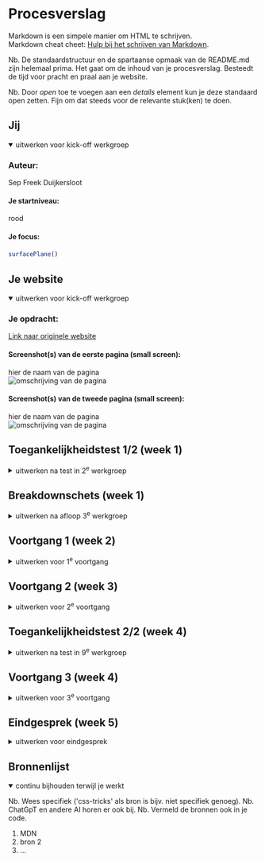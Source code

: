 # Procesverslag
Markdown is een simpele manier om HTML te schrijven.  
Markdown cheat cheet: [Hulp bij het schrijven van Markdown](https://github.com/adam-p/markdown-here/wiki/Markdown-Cheatsheet).

Nb. De standaardstructuur en de spartaanse opmaak van de README.md zijn helemaal prima. Het gaat om de inhoud van je procesverslag. Besteedt de tijd voor pracht en praal aan je website.

Nb. Door *open* toe te voegen aan een *details* element kun je deze standaard open zetten. Fijn om dat steeds voor de relevante stuk(ken) te doen.





## Jij

<details open>
  <summary>uitwerken voor kick-off werkgroep</summary>

  ### Auteur:
  Sep Freek Duijkersloot

  #### Je startniveau:
  rood

  #### Je focus:
  ```javascript
surfacePlane()
```
 
</details>





## Je website

<details open>
  <summary>uitwerken voor kick-off werkgroep</summary>

  ### Je opdracht:
  [Link naar originele website](https://www.usedrop.io/organic-social)

  #### Screenshot(s) van de eerste pagina (small screen): 
  hier de naam van de pagina  
  <img src="readme-images/dummy-plaatje.jpg" width="375px" alt="omschrijving van de pagina">

  #### Screenshot(s) van de tweede pagina (small screen):
  hier de naam van de pagina  
  <img src="readme-images/dummy-plaatje.jpg" width="375px" alt="omschrijving van de pagina">
 
</details>



## Toegankelijkheidstest 1/2 (week 1)

<details>
  <summary>uitwerken na test in 2<sup>e</sup> werkgroep</summary>

  ### Bevindingen
  Lijst met je bevindingen die in de test naar voren kwamen:
  Ik heb de usedrop.io website getest op accesibilty met de WCAG guidelines. En de conclusie is eigenlijk dat er niet heel veel aandacht is besteedt aan het verbeteren van de accesibility.
De volgende punten vielen mij op:
  <ul>
    <li>Het is bijna ongmogelijk op te navigeren met TAB. Er zijn soms elementen die niet focus-able zijn er soms zijn er random elements die visueel er niet zijn, maar wel midden in de pagina zitten</li>
    <li>Er wordt geen goed gebruik gemaakt van list list items, waar het wel zou kunnen</li>
    <li>De alt properties zijn niet altijd goed aangegeven</li>
    <li>Geen één link opent op target, nu allemaal op _self</li>
    <li>Er is nu geen light/dark theme voorkeur en ook geen contrast optie</li>
  </ul>

</details>



## Breakdownschets (week 1)

<details>
  <summary>uitwerken na afloop 3<sup>e</sup> werkgroep</summary>

  ### de hele pagina: 
  <img src="images/page-breakdown.png" width="375px" alt="breakdown van de hele pagina">

  ### dynamisch deel (bijv menu): 
  <img src="images/breakdown-screen-1.png" width="375px" alt="breakdown van een dynamisch deel">

  ### wellicht nog een dynamisch deel (bijv filter): 
  <img src="images/breakdown-screen-2.png" width="375px" alt="breakdown van nog een dynamisch deel">

</details>





## Voortgang 1 (week 2)

<details>
  <summary>uitwerken voor 1<sup>e</sup> voortgang</summary>

  ### Stand van zaken
  Had eigenlijk geen moeite met veel van de site, had alleen een vraagje over hoe ik het beste een overlay kon maken met verschillende panels met sticky position.
Voor de rest gewoon bezig met css schrijven.


  ### Agenda voor meeting
  samen met je groepje opstellen

  **?? niet gedaan ??**

  | student 1      | student 2          | student 3    | student 4        |
  | ---            | ---                | ---          | ---              |
  | dit bespreken  | en dit             | en ik dit    | en dan ik dat    |
  | en dat ook nog | dit als er tijd is | nog een punt | dit wil ik zeker |
  | ...            | ...                | ...          | ...              |


  ### Verslag van meeting
  hier na afloop snel de uitkomsten van de meeting vastleggen

  Ik heb even met danny kunnen zitten en ik had een vraag over hoe ik het beste de scroll overlay kon maken.
  Ik heb toen een link gekregen met daarin een voorbeeld van hoe ze dit hadden gedaan met goede uitleg.
  uiteindelijk heb ik niks gedaan met die link en heb het gewoon zelf opgelost..

</details>





## Voortgang 2 (week 3)

<details>
  <summary>uitwerken voor 2<sup>e</sup> voortgang</summary>

  ### Stand van zaken
  Ik heb in principe bijna hele 1 pagina volledig kunnen opmaken met css, ook al begonnen met js voor de pagina, en het gaat allemaal wel prima.
  Alleen zat ik wel tijdje te strugglen met een gedeelte in mijn site waar een gedeelte met text in een sticky header omhoog schuift wanneer de panel die erbij hoort voor X % 
  in het scherm is. Eerst wou ik het doen met getBoundingClient.rect etc, en dan checken wanneer het de bovenkant van de viewport hit, maar dit werkt niet want elke panel is 
  sticky, dus ze zullen allemaal (3) de bovenkant raken, dus dat werkte niet. En dat is dus nog even proberen.
  Ook een probleem met die sticky header dus want die is ook sticky in de parent container. En ik wil dat de header op X hoogte eindigt in verhouding met de panel waar het      bij hoort. Maar wanneer ik naar beneden doorscroll, houdt de panel eerder op met scrollen en scrolled de sticky header verder door omdat die gewoon minder height heeft... 
  en het probleem is dat op de originele pagina, ze een niet hele mooie oplossing hiervoor hebben naar mijn mening, want ze gebruiken position fixed en laten de header gewoon   verdwijning zodra ze het niet meer in beeld willen hebben, maar dat is best wel visueel naar want het is best random dat het verdwijnt, dus ja ik wil het op een nette 
  manier oplossen
  

  ### Agenda voor meeting
  samen met je groepje opstellen

  **?? niet gedaan ??**
  
  | student 1      | student 2          | student 3    | student 4        |
  | ---            | ---                | ---          | ---              |
  | dit bespreken  | en dit             | en ik dit    | en dan ik dat    |
  | en dat ook nog | dit als er tijd is | nog een punt | dit wil ik zeker |
  | ...            | ...                | ...          | ...              |


  ### Verslag van meeting
  hier na afloop snel de uitkomsten van de meeting vastleggen

  - Met danny gesproken over de observation van de panels en observerAPI is waarschijnlijk wel het beste om te gebruiken, dus gewoon daarmee door proberen
  - Voor die sticky header heeft danny wel gezegd om het toch te doen met fixed position for een bepaald gedeelte van de scroll en daarna weer sticky om het zo visueel te laten lijken dat het goed werkt.

</details>





## Toegankelijkheidstest 2/2 (week 4)

<details>
  <summary>uitwerken na test in 9<sup>e</sup> werkgroep</summary>

  ### Bevindingen
  Lijst met je bevindingen die in de test naar voren kwamen (geef ook aan wat er verbeterd is):

</details>





## Voortgang 3 (week 4)

<details>
  <summary>uitwerken voor 3<sup>e</sup> voortgang</summary>

  ### Stand van zaken
  Heb de problemen van vorige week kunnen oplossen, was flink veel gezeik met die observerAPI omdat de panels allemaal position sticky hebben op top: 0, dus gaf steeds aan dat ze allemaal tegelijk zichtbaar waren, maar heb het eindelijk kunnen oplossen met hulp van onze vriend GPT.
Voor de rest heb ik nog hele pagina qua css en html af kunnen maken, dat ging voor de rest allemaal wel prima. 
Heb ook de rollover scroll kunnen maken voor twee p elements, zodat ze in verschillende richtingen gaan als je scrolled.
Heb ook nog het menu gemaakt, en dit is ook geen simpel menuutje, maar ik wou het graag echt mooi hebben, dus heb er wel even flink aan moeten zitten, maar is uitendelijk ook gelukt, en het menu zelf heeft al volgensmij 5 micro interacties, maar ja ging wel prima dus.
Nu bezig met de 2e pagina, helaas wel wat later begonnen, maar het koste gewoon veel tijd om de 1e pagina en het menu te maken. Maar ik denk dat het wel goed komt...
  

  ### Agenda voor meeting
  samen met je groepje opstellen
  
  **?? niet gedaan ??**
  
  | student 1      | student 2          | student 3    | student 4        |
  | ---            | ---                | ---          | ---              |
  | dit bespreken  | en dit             | en ik dit    | en dan ik dat    |
  | en dat ook nog | dit als er tijd is | nog een punt | dit wil ik zeker |
  | ...            | ...                | ...          | ...              |


  ### Verslag van meeting
  hier na afloop snel de uitkomsten van de meeting vastleggen

  - punt 1
  - punt 2
  - nog een punt
  - ...

</details>





## Eindgesprek (week 5)

<details>
  <summary>uitwerken voor eindgesprek</summary>

  ### Je uitkomst - karakteristiek screenshots:
  <img src="readme-images/dummy-plaatje.jpg" width="375px" alt="uitomst opdracht 1">


  ### Dit ging goed/Heb ik geleerd: 
  Korte omschrijving met plaatjes

  <img src="readme-images/dummy-plaatje.jpg" width="375px" alt="top">


  ### Dit was lastig/Is niet gelukt:
  Korte omschrijving met plaatjes

  <img src="readme-images/dummy-plaatje.jpg" width="375px" alt="bummer">
</details>





## Bronnenlijst

<details open>
  <summary>continu bijhouden terwijl je werkt</summary>

  Nb. Wees specifiek ('css-tricks' als bron is bijv. niet specifiek genoeg). 
  Nb. ChatGpT en andere AI horen er ook bij.
  Nb. Vermeld de bronnen ook in je code.

  1. MDN
  2. bron 2
  3. ...

</details>
